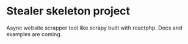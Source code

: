 # Stealer skeleton project

Async website scrapper tool like scrapy built with reactphp. Docs and examples are coming.
